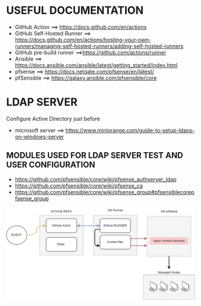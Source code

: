 # USEFUL DOCUMENTATION
* GitHub Action ==> https://docs.github.com/en/actions
* GitHub Self-Hosted Runner ==> https://docs.github.com/en/actions/hosting-your-own-runners/managing-self-hosted-runners/adding-self-hosted-runners
* GitHub pre-build runner ==>https://github.com/actions/runner
* Ansible ==> https://docs.ansible.com/ansible/latest/getting_started/index.html
* pfsense ==> https://docs.netgate.com/pfsense/en/latest/
* pfSensible ==> https://galaxy.ansible.com/pfsensible/core

# LDAP SERVER
Configure Active Directory just before
* microsoft server ==> https://www.miniorange.com/guide-to-setup-ldaps-on-windows-server
## MODULES USED FOR LDAP SERVER TEST AND USER CONFIGURATION
* https://github.com/pfsensible/core/wiki/pfsense_authserver_ldap
* https://github.com/pfsensible/core/wiki/pfsense_ca
* https://github.com/pfsensible/core/wiki/pfsense_group#pfsensiblecorepfsense_group

![Infra](infra.png)
